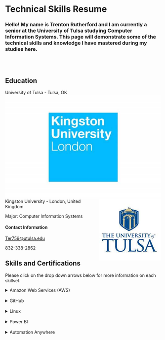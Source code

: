 # Technical Skills Resume






<h3>Hello! My name is Trenton Rutherford and I am currently a senior at the University of Tulsa studying Computer Information Systems. This page will demonstrate some of the technical skills and knowledge I have mastered during my studies here.</h3>

<br>
<br>



<h2> Education</h2>

University of Tulsa - Tulsa, OK    <img src="kingston logo.jpg" alt="kingston logo" align="right">    <img src="utulsa.jpg" alt="tulsa logo" align="right">

Kingston University - London, United Kingdom 

Major: Computer Information Systems 

#### Contact Information

Ter759@utulsa.edu

832-338-2862


## Skills and Certifications

Please click on the drop down arrows below for more information on each skillset.


<details><summary>Amazon Web Services (AWS)</summary>
  
<h5> Description</h5>
  
</details>
<br>

  
<details><summary>GitHub</summary>

<h5> Description</h5>  
<br>
<ul>
<li>Fundamentals of distributed version control including creating, reviewing and approving pull requests.
<li>An introduction to source code management including task management, bug tracking and documentation.
<li>The use of Markdown and HTML to format webpages in order to display items held in Github repositories.
<li>Review of workflow management including workflow automation through GitHub Apps and workflow security.
</ul>
I completed the following courses in the <a href="https://lab.github.com/courses">GitHub Learning Lab</a>. These courses taught me how to stand up static pages, create and manage pull requests, facilitate collaboration, and more. 
<br>
  
<h4>Courses:</h4>
<ul>
<li>First Day on GitHub</li>
<li>First Week on GitHub</li>
<li>Introduction to GitHub</li>
<li>Communicating using Markdown</li>
<li>Introduction to HTML</li>
<li>GitHub Pages</li>
<li>Managing merge conflicts</li>
<li>Community Starter Kit</li>
<li>Uploading your project to GitHub</li>
<li>Getting started with GitHub Apps</li>
<li>Migrating your repository to GitHub</li>
<li>Reviewing pull requests</li>
<li>Securing your workflows</li>
<li>Create a release based workflow</li>
</ul>
<br>
</details>
<br>


<details><summary>Linux</summary>
  
<h5> Description</h5>
<br>
  <ul>
  <li> On LinuxAcademy.com, I completed the course LPI Linux Essentials. Through this course, I learned the basics of the Linux comamnd lines including beginner commands along with their respective parameters, commands to change directories and modify files, commands to view system information, and commands to view and alter users and groups along with permissions. </li>
  <li>Also on Linux, I used Virtual Box and Ubuntu to create my own VPN using Algo VPN scripts. I followed a tuturoial provided by trailofbits on GitHub. Through the tutorial provided, I was able to deploy an Algo server, configure VPN clients, create/delete users, and set up a tunnel by using WireGaurd.</li>
  </ul>
  <br>
  <img src="Linux Certification.PNG" alt="confirm">
<br>
<br>
</details>
<br>

  
<details><summary>Power BI</summary>
  
<h5> Description</h5>
<br>
<ul>
  <li> I completed the course Analyzing and Visualizing Data with Power BI on edX.org (below is the course overview). By completing this course, I learned how to upload and manipulate data, define relationships of data and edit queries. I also learned to connect to external data from sources like SQL on Azure.</li>
  </ul>
<img src="Power BI EdEx Screenshot.png" alt="BI">
 <ul>
   <li>This training culminated with me creating a custom dashboard from a set of assigned data. This dashboard was then shared to be used on various platforms. From this course, I gained an overall understanding of how to manipulate and vizualize data for the purpose of creating an effective and efficient dashboard.</li>
   <li> <a href="https://youtu.be/HLRVrwNOCmI">Dashboard Video </a>  </li>
  </ul>
<img src="Retail Analysis Screenshot.PNG" alt="Power BI Dashboard">
<br>
<br>
</details>
<br>

  
<details><summary>Automation Anywhere</summary>
  
<h5> Description</h5>

<img src="AA Applying Bots.PNG" alt="Applying bots">
<img src="AA Managing RPA Lifecycle.PNG" alt="AA Managing RPA">
</details>
<br>


<br>
